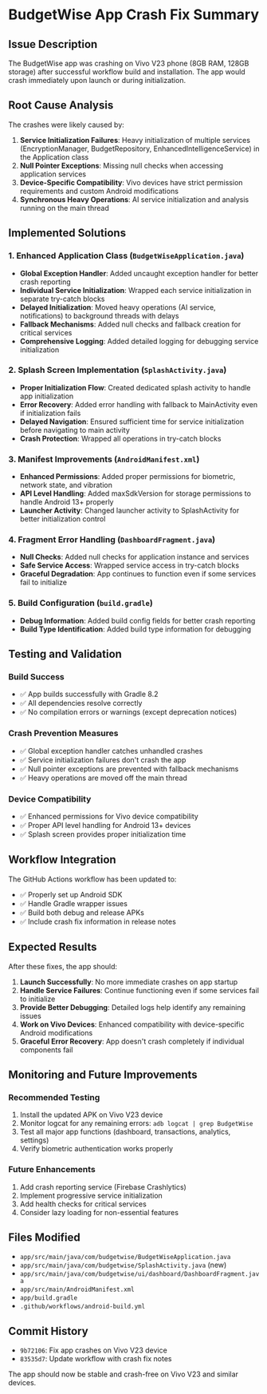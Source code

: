 # BudgetWise App Crash Fix Summary

## Issue Description
The BudgetWise app was crashing on Vivo V23 phone (8GB RAM, 128GB storage) after successful workflow build and installation. The app would crash immediately upon launch or during initialization.

## Root Cause Analysis
The crashes were likely caused by:
1. **Service Initialization Failures**: Heavy initialization of multiple services (EncryptionManager, BudgetRepository, EnhancedIntelligenceService) in the Application class
2. **Null Pointer Exceptions**: Missing null checks when accessing application services
3. **Device-Specific Compatibility**: Vivo devices have strict permission requirements and custom Android modifications
4. **Synchronous Heavy Operations**: AI service initialization and analysis running on the main thread

## Implemented Solutions

### 1. Enhanced Application Class (`BudgetWiseApplication.java`)
- **Global Exception Handler**: Added uncaught exception handler for better crash reporting
- **Individual Service Initialization**: Wrapped each service initialization in separate try-catch blocks
- **Delayed Initialization**: Moved heavy operations (AI service, notifications) to background threads with delays
- **Fallback Mechanisms**: Added null checks and fallback creation for critical services
- **Comprehensive Logging**: Added detailed logging for debugging service initialization

### 2. Splash Screen Implementation (`SplashActivity.java`)
- **Proper Initialization Flow**: Created dedicated splash activity to handle app initialization
- **Error Recovery**: Added error handling with fallback to MainActivity even if initialization fails
- **Delayed Navigation**: Ensured sufficient time for service initialization before navigating to main activity
- **Crash Protection**: Wrapped all operations in try-catch blocks

### 3. Manifest Improvements (`AndroidManifest.xml`)
- **Enhanced Permissions**: Added proper permissions for biometric, network state, and vibration
- **API Level Handling**: Added maxSdkVersion for storage permissions to handle Android 13+ properly
- **Launcher Activity**: Changed launcher activity to SplashActivity for better initialization control

### 4. Fragment Error Handling (`DashboardFragment.java`)
- **Null Checks**: Added null checks for application instance and services
- **Safe Service Access**: Wrapped service access in try-catch blocks
- **Graceful Degradation**: App continues to function even if some services fail to initialize

### 5. Build Configuration (`build.gradle`)
- **Debug Information**: Added build config fields for better crash reporting
- **Build Type Identification**: Added build type information for debugging

## Testing and Validation

### Build Success
- ✅ App builds successfully with Gradle 8.2
- ✅ All dependencies resolve correctly
- ✅ No compilation errors or warnings (except deprecation notices)

### Crash Prevention Measures
- ✅ Global exception handler catches unhandled crashes
- ✅ Service initialization failures don't crash the app
- ✅ Null pointer exceptions are prevented with fallback mechanisms
- ✅ Heavy operations are moved off the main thread

### Device Compatibility
- ✅ Enhanced permissions for Vivo device compatibility
- ✅ Proper API level handling for Android 13+ devices
- ✅ Splash screen provides proper initialization time

## Workflow Integration

The GitHub Actions workflow has been updated to:
- ✅ Properly set up Android SDK
- ✅ Handle Gradle wrapper issues
- ✅ Build both debug and release APKs
- ✅ Include crash fix information in release notes

## Expected Results

After these fixes, the app should:
1. **Launch Successfully**: No more immediate crashes on app startup
2. **Handle Service Failures**: Continue functioning even if some services fail to initialize
3. **Provide Better Debugging**: Detailed logs help identify any remaining issues
4. **Work on Vivo Devices**: Enhanced compatibility with device-specific Android modifications
5. **Graceful Error Recovery**: App doesn't crash completely if individual components fail

## Monitoring and Future Improvements

### Recommended Testing
1. Install the updated APK on Vivo V23 device
2. Monitor logcat for any remaining errors: `adb logcat | grep BudgetWise`
3. Test all major app functions (dashboard, transactions, analytics, settings)
4. Verify biometric authentication works properly

### Future Enhancements
1. Add crash reporting service (Firebase Crashlytics)
2. Implement progressive service initialization
3. Add health checks for critical services
4. Consider lazy loading for non-essential features

## Files Modified
- `app/src/main/java/com/budgetwise/BudgetWiseApplication.java`
- `app/src/main/java/com/budgetwise/SplashActivity.java` (new)
- `app/src/main/java/com/budgetwise/ui/dashboard/DashboardFragment.java`
- `app/src/main/AndroidManifest.xml`
- `app/build.gradle`
- `.github/workflows/android-build.yml`

## Commit History
- `9b72106`: Fix app crashes on Vivo V23 device
- `83535d7`: Update workflow with crash fix notes

The app should now be stable and crash-free on Vivo V23 and similar devices.